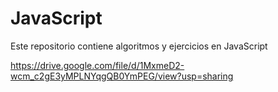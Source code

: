 # JavaScript
Este repositorio contiene algoritmos y ejercicios en JavaScript

https://drive.google.com/file/d/1MxmeD2-wcm_c2gE3yMPLNYqgQB0YmPEG/view?usp=sharing

